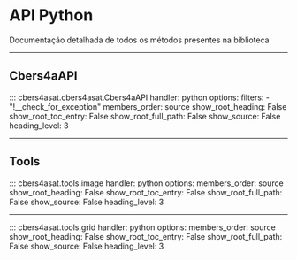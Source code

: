 # API Python

Documentação detalhada de todos os métodos presentes na biblioteca

----

## Cbers4aAPI

::: cbers4asat.cbers4asat.Cbers4aAPI
    handler: python
    options:
      filters:
        - "!__check_for_exception"
      members_order: source
      show_root_heading: False
      show_root_toc_entry: False
      show_root_full_path: False
      show_source: False
      heading_level: 3

---

## Tools

::: cbers4asat.tools.image
    handler: python
    options:
      members_order: source
      show_root_heading: False
      show_root_toc_entry: False
      show_root_full_path: False
      show_source: False
      heading_level: 3

---

::: cbers4asat.tools.grid
    handler: python
    options:
      members_order: source
      show_root_heading: False
      show_root_toc_entry: False
      show_root_full_path: False
      show_source: False
      heading_level: 3
